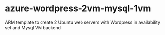 # azure-wordpress-2vm-mysql-1vm
ARM template to create 2 Ubuntu web servers with Wordpress in availability set and Mysql VM backend
